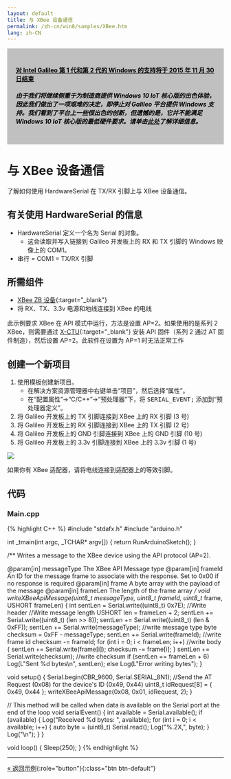 ```yaml
---
layout: default
title: 与 XBee 设备通信
permalink: /zh-cn/win8/samples/XBee.htm
lang: zh-CN
---
```


<div style="background-color:Silver; color:black; padding:20px;">
	<h4><u>对 Intel Galileo 第 1 代和第 2 代的 Windows 的支持将于 2015 年 11 月 30 日结束</u></h4>
	<p><h5>由于我们将继续侧重于为制造商提供 Windows 10 IoT 核心版的出色体验，因此我们做出了一项艰难的决定，即停止对 Galileo 平台提供 Windows 支持。我们看到了平台上一些很出色的创新，但遗憾的是，它并不能满足 Windows 10 IoT 核心版的最低硬件要求。请单击<a href="http://go.microsoft.com/fwlink/?LinkId=690091" target="_blank">此处</a>了解详细信息。</h5></p>
</div>

# 与 XBee 设备通信
了解如何使用 HardwareSerial 在 TX/RX 引脚上与 XBee 设备通信。

## 有关使用 HardwareSerial 的信息

* HardwareSerial 定义一个名为 Serial 的对象。
    * 这会读取并写入链接到 Galileo 开发板上的 RX 和 TX 引脚的 Windows 映像上的 COM1。<br/>
* 串行 = COM1 = TX/RX 引脚

## 所需组件
* [XBee ZB 设备](http://www.digi.com/products/xbee-rf-solutions/modules/xbee-zigbee){:target="_blank"}
* 将 RX、TX、3.3v 电源和地线连接到 XBee 的电线

此示例要求 XBee 在 API 模式中运行，方法是设置 AP=2。如果使用的是系列 2 XBee，则需要通过 [X-CTU](http://www.digi.com/support/productdetail?pid=3352&osvid=57&type=utilities){:target="_blank"} 安装 API 固件（系列 2 通过 AT 固件制造），然后设置 AP=2。此软件在设置为 AP=1 时无法正常工作

## 创建一个新项目

1. 使用模板创建新项目。
    * 在解决方案资源管理器中右键单击“项目”，然后选择“属性”<kbd></kbd>。
    * 在“配置属性”-\>“C/C++”-\>“预处理器”下，将 <kbd>SERIAL\_EVENT;</kbd> 添加到“预处理器定义”。
1. 将 Galileo 开发板上的 TX 引脚连接到 XBee 上的 RX 引脚 \(3 号\)
1. 将 Galileo 开发板上的 RX 引脚连接到 XBee 上的 TX 引脚 \(2 号\)
1. 将 Galileo 开发板上的 GND 引脚连接到 XBee 上的 GND 引脚 \(10 号\)
1. 将 Galileo 开发板上的 3.3v 引脚连接到 XBee 上的 3.3v 引脚 \(1 号\)

<img src="{{site.baseurl}}/Resources/images/XbeeGalileoWiring.png">

如果你有 XBee 适配器，请将电线连接到适配器上的等效引脚。

## 代码

### Main.cpp

{% highlight C++ %}
#include "stdafx.h"
#include "arduino.h"

int _tmain(int argc, _TCHAR* argv[])
{
  return RunArduinoSketch();
}

/**
  Writes a message to the XBee device using the API protocol (AP=2).

  @param[in]  messageType The XBee API Message type
  @param[in]  frameId     An ID for the message frame to associate with the response. Set to 0x00 if no response is required
  @param[in]  frame       A byte array with the payload of the message
  @param[in]  frameLen    The length of the frame array
*/
void writeXBeeApiMessage(uint8_t messageType, uint8_t frameId, uint8_t* frame, USHORT frameLen)
{
  int sentLen = Serial.write((uint8_t) 0x7E); //Write header
  //Write message length
  USHORT len = frameLen + 2;
  sentLen += Serial.write((uint8_t) (len >> 8));
  sentLen += Serial.write((uint8_t) (len & 0xFF));
  sentLen += Serial.write(messageType); //write message type
  byte checksum = 0xFF - messageType;
  sentLen += Serial.write(frameId); //write frame id
  checksum -= frameId;
  for (int i = 0; i < frameLen; i++) //write body
  {
    sentLen += Serial.write(frame[i]);
    checksum -= frame[i];
  }
  sentLen += Serial.write(checksum); //write checksum
  if (sentLen == frameLen + 6)
    Log(L"Sent %d bytes\n", sentLen);
  else
    Log(L"Error writing bytes");
}

void setup()
{
  Serial.begin(CBR_9600, Serial.SERIAL_8N1);
  //Send the AT Request (0x08) for the device's ID (0x49, 0x44)
  uint8_t idRequest[8] = { 0x49, 0x44 };
  writeXBeeApiMessage(0x08, 0x01, idRequest, 2);
}

// This method will be called when data is available on the Serial port at the end of the loop
void serialEvent()
{
  int available = Serial.available();
  if (available)
  {
    Log("Received %d bytes: ", available);
    for (int i = 0; i < available; i++)
    {
      auto byte = (uint8_t) Serial.read();
      Log("%.2X,", byte);
    }
    Log("\n");
   }
}

void loop()
{
  Sleep(250);
}
{% endhighlight %}

---

[&laquo; 返回示例](SampleApps.htm){:role="button"}{:class="btn btn-default"}
